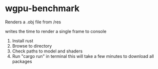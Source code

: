 # wgpu-benchmark

Renders a .obj file from /res

writes the time to render a single frame to console

1. Install rust
2. Browse to directory
3. Check paths to model and shaders
4. Run "cargo run" in terminal this will take a few minutes to download all packages
